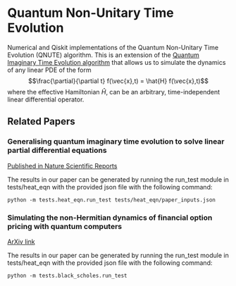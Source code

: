 # Quantum Non-Unitary Time Evolution

Numerical and Qiskit implementations of the Quantum Non-Unitary Time Evolution (QNUTE) algorithm. This is an extension of the [Quantum Imaginary Time Evolution algorithm](https://www.nature.com/articles/s41567-019-0704-4) that allows us to simulate the dynamics of any linear PDE of the form
$$\frac{\partial}{\partial t} f(\vec{x},t) = \hat{H} f(\vec{x},t)$$
where the effective Hamiltonian $\hat{H}$, can be an arbitrary, time-independent linear differential operator. 

## Related Papers
### Generalising quantum imaginary time evolution to solve linear partial differential equations 
[Published in Nature Scientific Reports](https://www.nature.com/articles/s41598-024-70423-5)

The results in our paper can be generated by running the run_test module in tests/heat_eqn with the provided json file with the following command:

`python -m tests.heat_eqn.run_test tests/heat_eqn/paper_inputs.json`

### Simulating the non-Hermitian dynamics of financial option pricing with quantum computers
[ArXiv link](https://arxiv.org/abs/2407.01147)

The results in our paper can be generated by running the run_test module in tests/heat_eqn with the provided json file with the following command:

`python -m tests.black_scholes.run_test`
